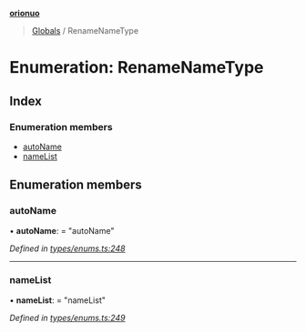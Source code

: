 **[orionuo](../README.md)**

> [Globals](../globals.md) / RenameNameType

# Enumeration: RenameNameType

## Index

### Enumeration members

* [autoName](renamenametype.md#autoname)
* [nameList](renamenametype.md#namelist)

## Enumeration members

### autoName

•  **autoName**:  = "autoName"

*Defined in [types/enums.ts:248](https://github.com/msviha/orionuo/blob/9d75b1e/src/types/enums.ts#L248)*

___

### nameList

•  **nameList**:  = "nameList"

*Defined in [types/enums.ts:249](https://github.com/msviha/orionuo/blob/9d75b1e/src/types/enums.ts#L249)*
